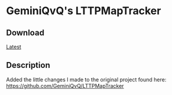 # GeminiQvQ's LTTPMapTracker

## Download

[Latest](https://github.com/coystream/LTTPMapTracker/releases/download/Latest/LTTPMapTracker.zip)

## Description

Added the little changes I made to the original project found here: https://github.com/GeminiQvQ/LTTPMapTracker
